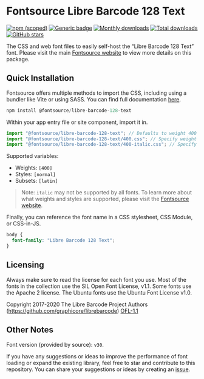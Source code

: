 # Fontsource Libre Barcode 128 Text

[![npm (scoped)](https://img.shields.io/npm/v/@fontsource/libre-barcode-128-text?color=brightgreen)](https://www.npmjs.com/package/@fontsource/libre-barcode-128-text) [![Generic badge](https://img.shields.io/badge/fontsource-passing-brightgreen)](https://github.com/fontsource/fontsource) [![Monthly downloads](https://badgen.net/npm/dm/@fontsource/libre-barcode-128-text)](https://github.com/fontsource/fontsource) [![Total downloads](https://badgen.net/npm/dt/@fontsource/libre-barcode-128-text)](https://github.com/fontsource/fontsource) [![GitHub stars](https://img.shields.io/github/stars/fontsource/fontsource.svg?style=social&label=Star)](https://github.com/fontsource/fontsource/stargazers)

The CSS and web font files to easily self-host the “Libre Barcode 128 Text” font. Please visit the main [Fontsource website](https://fontsource.org/fonts/libre-barcode-128-text) to view more details on this package.

## Quick Installation

Fontsource offers multiple methods to import the CSS, including using a bundler like Vite or using SASS. You can find full documentation [here](https://fontsource.org/docs/getting-started/introduction).

```javascript
npm install @fontsource/libre-barcode-128-text
```

Within your app entry file or site component, import it in.

```javascript
import "@fontsource/libre-barcode-128-text"; // Defaults to weight 400
import "@fontsource/libre-barcode-128-text/400.css"; // Specify weight
import "@fontsource/libre-barcode-128-text/400-italic.css"; // Specify weight and style
```

Supported variables:
- Weights: `[400]`
- Styles: `[normal]`
- Subsets: `[latin]`

> Note: `italic` may not be supported by all fonts. To learn more about what weights and styles are supported, please visit the [Fontsource website](https://fontsource.org/fonts/libre-barcode-128-text).

Finally, you can reference the font name in a CSS stylesheet, CSS Module, or CSS-in-JS.

```css
body {
  font-family: "Libre Barcode 128 Text";
}
```

## Licensing
Always make sure to read the license for each font you use. Most of the fonts in the collection use the SIL Open Font License, v1.1. Some fonts use the Apache 2 license. The Ubuntu fonts use the Ubuntu Font License v1.0.

Copyright 2017-2020 The Libre Barcode Project Authors (https://github.com/graphicore/librebarcode)
[OFL-1.1](https://openfontlicense.org)

## Other Notes
Font version (provided by source): `v30`.

If you have any suggestions or ideas to improve the performance of font loading or expand the existing library, feel free to star and contribute to this repository. You can share your suggestions or ideas by creating an [issue](https://github.com/fontsource/fontsource/issues).